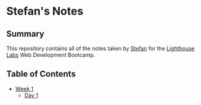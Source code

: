 # Stefan's Notes

## Summary

This repository contains all of the notes taken by [Stefan](https://github.com/TeaBizzy) for the [Lighthouse Labs](https://www.lighthouselabs.ca/) Web Development Bootcamp.

## Table of Contents
* [Week 1](/Week_1/)
  * [Day 1](/Week_1/Day_1/)